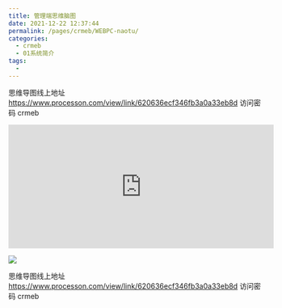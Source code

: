 ```yaml
---
title: 管理端思维脑图
date: 2021-12-22 12:37:44
permalink: /pages/crmeb/WEBPC-naotu/
categories:
  - crmeb
  - 01系统简介
tags:
  - 
---
```

思维导图线上地址 https://www.processon.com/view/link/620636ecf346fb3a0a33eb8d    访问密码 crmeb

<iframe id="embed_dom" name="embed_dom" frameborder="0" style="display:block;width:525px; height:245px;" src="https://www.processon.com/embed/6206354e7d9c085d1620fdf7"></iframe>

![](http://pic.xbdzz.cn/write/202202120930338.png)

思维导图线上地址 https://www.processon.com/view/link/620636ecf346fb3a0a33eb8d    访问密码 crmeb